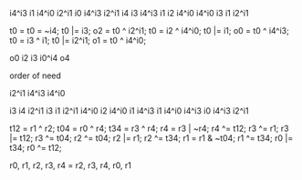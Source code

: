 i4^i3   i1  i4^i0
i2^i1   i0  i4^i3
i2^i1   i4  i3
i4^i3   i1  i2  i4^i0
i4^i0   i3  i1  i2^i1

t0 = 
t0 = ~i4; t0 |= i3; o2 = t0 ^ i2^i1;
t0 = i2 ^ i4^i0; t0 |= i1; o0 = t0 ^ i4^i3;
t0 = i3 ^ i1; t0 |= i2^i1; o1 = t0 ^ i4^i0;


o0  i2  i3  i0^i4   o4

order of need

i2^i1
i4^i3
i4^i0

i3  i4  i2^i1
i3  i1  i2^i1   i4^i0
i2  i4^i0   i1  i4^i3
i1  i4^i0   i4^i3
i0  i4^i3   i2^i1

t12 = r1 ^ r2;
t04 = r0 ^ r4;
t34 = r3 ^ r4;
r4 = r3 | ~r4;
r4 ^= t12;
r3 ^= r1;
r3 |= t12;
r3 ^= t04;
r2 ^= t04;
r2 |= r1;
r2 ^= t34;
r1 = r1 & ~t04;
r1 ^= t34;
r0 |= t34;
r0 ^= t12;

r0, r1, r2, r3, r4 = r2, r3, r4, r0, r1
